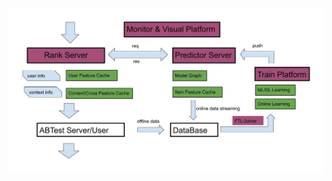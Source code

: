 ![IdealArchitecture](https://github.com/alphaplato/alphaplato/blob/master/image/IdealArchitecture/IdealArchitecture.jpg)